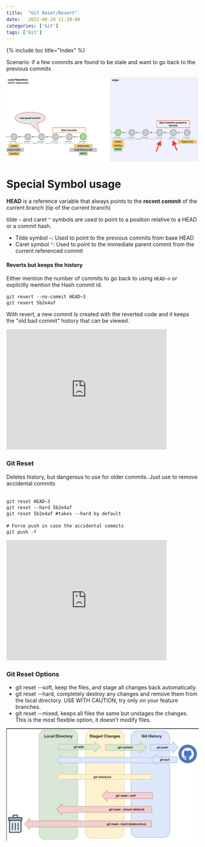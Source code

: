 ```yaml
---
title:  "Git Reset/Revert"
date:   2022-08-28 11:30:00
categories: ['Git']
tags: ['Git']
---
```


{% include toc title="Index" %}

Scenario: if a few commits are found to be stale and want to go back to the previous commits

![1.png](..%2F..%2Fassets%2Fimages%2Fgit%2F1.png)

# Special Symbol usage

**HEAD** is a reference variable that always points to the **recent commit** of the current branch (tip of the current branch)

tilde `~` and caret `^` symbols are used to point to a position relative to a HEAD or a commit hash.
* Tilde symbol `~`: Used to point to the previous commits from base HEAD
* Caret symbol `^`: Used to point to the immediate parent commit from the current referenced commit

#### Reverts but keeps the history

Either mention the number of commits to go back to using `HEAD~n` or explicitly mention the Hash commit id. 

```shell
git revert --no-commit HEAD~3
git revert 5b2e4af
```
With revert, a new commit is created with the reverted code and it keeps the "old bad commit" history that can be viewed.

<iframe width="420" height="315" src="https://youtu.be/1yaUn_PhlM8" frameborder="0"></iframe>

### Git Reset

Deletes history, but dangerous to use for older commits. Just use to remove accidental commits 

```shell

git reset HEAD~3
git reset --hard 5b2e4af
git reset 5b2e4af #takes --hard by default
 
# Force push in case the accidental commits
git push -f
```

<iframe width="420" height="315" src="https://youtu.be/RLeD529jYfo" frameborder="0"></iframe>

### Git Reset Options

* git reset --soft,  keep the files, and stage all changes back automatically.
* git reset --hard,  completely destroy any changes and remove them from the local directory. USE WITH CAUTION, try only on your feature branches.
* git reset --mixed, keeps all files the same but unstages the changes. This is the most flexible option, it doesn’t modify files.

![2.png](..%2F..%2Fassets%2Fimages%2Fgit%2F2.png)
